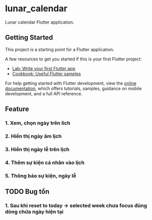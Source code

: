 # lunar_calendar

Lunar calendar Flutter application.

## Getting Started

This project is a starting point for a Flutter application.

A few resources to get you started if this is your first Flutter project:

- [Lab: Write your first Flutter app](https://docs.flutter.dev/get-started/codelab)
- [Cookbook: Useful Flutter samples](https://docs.flutter.dev/cookbook)

For help getting started with Flutter development, view the
[online documentation](https://docs.flutter.dev/), which offers tutorials,
samples, guidance on mobile development, and a full API reference.

## Feature
### 1. Xem, chọn ngày trên lich
### 2. Hiển thị ngày âm lịch
### 3. Hiển thị ngày lễ trên lịch
### 4. Thêm sự kiện cá nhân vào lịch
### 5. Thông báo sự kiện, ngày lễ

## TODO Bug tồn
### 1. Sau khi reset to today -> selected week chưa focus đúng dòng chứa ngày hiện tại